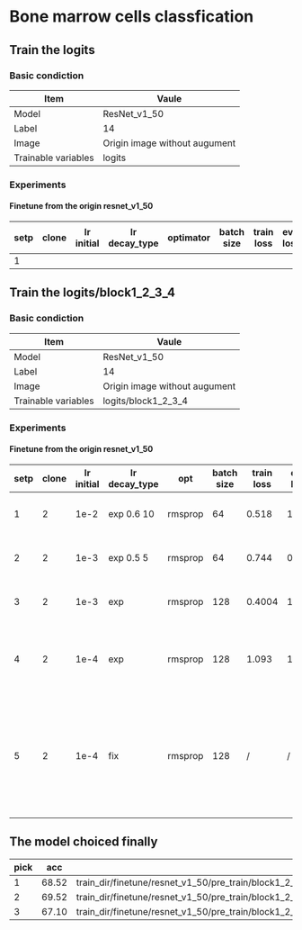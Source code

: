 # Bone marrow cells classfication
## Train the logits
### Basic condiction
Item | Vaule
-----|--------
Model | ResNet_v1_50
Label | 14
Image | Origin image without augument
Trainable variables |logits

### Experiments
#### Finetune from the origin resnet_v1_50
setp|clone|lr initial|lr decay_type|optimator|batch size|train loss|eval loss|train acc|eval acc|best model|备注
----|-----|----------|-------------|---------|----------|----------|---------|---------|--------|----------|----
1   |


## Train the logits/block1_2_3_4
### Basic condiction
Item | Vaule
-----|--------
Model | ResNet_v1_50
Label | 14
Image | Origin image without augument
Trainable variables |logits/block1_2_3_4

### Experiments
#### Finetune from the origin resnet_v1_50
setp|clone|lr initial|lr decay_type|opt|batch size|train loss|eval loss|train acc|eval acc|best model|备注
----|-----|----------|-------------|---------|----------|----------|---------|---------|--------|----------|----
1   | 2   |1e-2      | exp 0.6 10  |rmsprop  | 64       |0.518     |1.029    |65.58    |68.87   |1844      |稍微欠拟合
2   | 2   |1e-3      | exp 0.5 5   |rmsprop  | 64       |0.744     |0.86     |0.74     |68.52   |62464     |开始过拟合
3   | 2   |1e-3      | exp         |rmsprop  | 128      |0.4004    |1.011    |77.99    |69.52   |8794      |稍微过拟合
4   | 2   |1e-4      | exp         |rmsprop  | 128      |1.093     |1.023    |53.50    |59.77   |6689      |欠拟合，还没完全收敛
5   | 2   |1e-4      | fix         |rmsprop  | 128      |/         |/        |/        |/       |/         |严重过拟合，最高可达69,应该重新训练
    
    
    

## The model choiced finally
pick |acc  | name
-----|-----|----------------------------------------------------------------------------------------------------------
1    |68.52|train_dir/finetune/resnet_v1_50/pre_train/block1_2_3_4/label14/clone_2_lr_0.001_batch_64_exp_0.5_5_rmsprop
2    |69.52|train_dir/finetune/resnet_v1_50/pre_train/block1_2_3_4/label14/clone_2_lr_0.001_batch_128_exp_rmsprop
3    |67.10|train_dir/finetune/resnet_v1_50/pre_train/block1_2_3_4/label14/clone_2_lr_0.0001_batch_128_fix_rmsprop




















